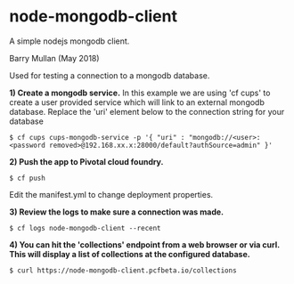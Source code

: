 # node-mongodb-client
A simple nodejs mongodb client.

Barry Mullan (May 2018)

Used for testing a connection to a mongodb database. 

**1) Create a mongodb service.** In this example we are using 'cf cups' to create a user provided service which will link to an external mongodb database. Replace the 'uri' element below to the connection string for your database

```
$ cf cups cups-mongodb-service -p '{ "uri" : "mongodb://<user>:<password removed>@192.168.xx.x:28000/default?authSource=admin" }'
```

**2) Push the app to Pivotal cloud foundry.**

```
$ cf push
```

Edit the manifest.yml to change deployment properties.

**3) Review the logs to make sure a connection was made.**

```
$ cf logs node-mongodb-client --recent
```

**4) You can hit the 'collections' endpoint from a web browser or via curl. This will display a list of collections at the configured database.**

```
$ curl https://node-mongodb-client.pcfbeta.io/collections
```


